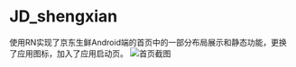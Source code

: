 # JD_shengxian
使用RN实现了京东生鲜Android端的首页中的一部分布局展示和静态功能，更换了应用图标，加入了应用启动页。
![首页截图](https://github.com/2013xming/JD_shengxian/tree/master/images/jd_shengxianHome.png)
